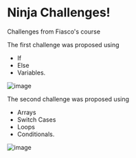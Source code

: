 # Ninja Challenges!

Challenges from Fiasco's course

The first challenge was proposed using 
* If
* Else 
* Variables.

![image](https://github.com/user-attachments/assets/f7c2ac05-024a-4f0f-b773-b7ed3fd330a4)

The second challenge was proposed using 
* Arrays
* Switch Cases
* Loops
* Conditionals.
  
![image](https://github.com/user-attachments/assets/74b9856b-772b-409e-9665-307cdbdec025)
